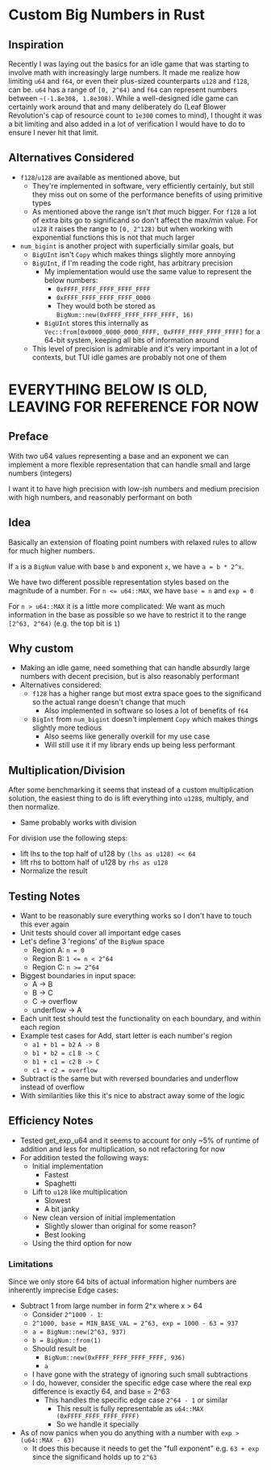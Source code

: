 # Custom Big Numbers in Rust
## Inspiration
Recently I was laying out the basics for an idle game that was starting to involve math with increasingly large numbers. 
It made me realize how limiting `u64` and `f64`, or even their plus-sized counterparts `u128` and `f128`, can be. `u64` 
has a range of `[0, 2^64)` and `f64` can represent numbers between `~(-1.8e308, 1.8e308)`. While a well-designed idle 
game can certainly work around that and many deliberately do (Leaf Blower Revolution's cap of resource count to `1e300` 
comes to mind), I thought it was a bit limiting and also added in a lot of verification I would have to do to ensure I
never hit that limit. 

## Alternatives Considered
- `f128`/`u128` are available as mentioned above, but
    - They're implemented in software, very efficiently certainly, but still they miss out on some of the performance
    benefits of using primitive types
    - As mentioned above the range isn't *that* much bigger. For `f128` a lot of extra bits go to significand so don't 
    affect the max/min value. For `u128` it raises the range to `[0, 2^128)` but when working with exponential functions
    this is not that much larger
- `num_bigint` is another project with superficially similar goals, but
    - `BigUInt` isn't `Copy` which makes things slightly more annoying
    - `BigUInt`, if I'm reading the code right, has arbitrary precision
        - My implementation would use the same value to represent the below numbers:
            - `0xFFFF_FFFF_FFFF_FFFF_FFFF`
            - `0xFFFF_FFFF_FFFF_FFFF_0000`
            - They would both be stored as `BigNum::new(0xFFFF_FFFF_FFFF_FFFF, 16)`
        - `BigUInt` stores this internally as `Vec::from[0x0000_0000_0000_FFFF, 0xFFFF_FFFF_FFFF_FFFF]` for a 64-bit 
        system, keeping all bits of information around
    - This level of precision is admirable and it's very important in a lot of contexts, but TUI idle games are probably
    not one of them




# EVERYTHING BELOW IS OLD, LEAVING FOR REFERENCE FOR NOW

## Preface
With two u64 values representing a base and an exponent we can implement a more flexible representation that can handle small and large numbers (integers)

I want it to have high precision with low-ish numbers and medium precision with high numbers, and reasonably performant on both

## Idea
Basically an extension of floating point numbers with relaxed rules to allow for much higher numbers.

If `a` is a `BigNum` value with base `b` and exponent `x`, we have `a = b * 2^x`. 

We have two different possible representation styles based on the magnitude of a number. 
For `n <= u64::MAX`, we have `base = n` and `exp = 0`

For `n > u64::MAX` it is a little more complicated:
We want as much information in the base as possible so we have to restrict it to the range `[2^63, 2^64)` (e.g. the top bit is `1`)

## Why custom
- Making an idle game, need something that can handle absurdly large numbers with decent precision, but is also reasonably performant
- Alternatives considered:
    - `f128` has a higher range but most extra space goes to the significand so the actual range doesn't change that much
        - Also implemented in software so loses a lot of benefits of `f64`
    - `BigInt` from `num_bigint` doesn't implement `Copy` which makes things slightly more tedious
        - Also seems like generally overkill for my use case
        - Will still use it if my library ends up being less performant 
        
## Multiplication/Division
After some benchmarking it seems that instead of a custom multiplication solution, the easiest thing to do is lift everything into `u128`s, multiply, and then normalize.
- Same probably works with division

For division use the following steps:
- lift lhs to the top half of u128 by `(lhs as u128) << 64`
- lift rhs to bottom half of u128 by `rhs as u128`
- Normalize the result 

## Testing Notes
- Want to be reasonably sure everything works so I don't have to touch this ever again
- Unit tests should cover all important edge cases
- Let's define 3 'regions' of the `BigNum` space
    - Region A: `n = 0`
    - Region B: `1 <= n < 2^64`
    - Region C: `n >= 2^64`
- Biggest boundaries in input space:
    - A -> B
    - B -> C
    - C -> overflow
    - underflow -> A
- Each unit test should test the functionality on each boundary, and within each region
- Example test cases for Add, start letter is each number's region
    - `a1 + b1 = b2` `A -> B`
    - `b1 + b2 = c1` `B -> C`
    - `b1 + c1 = c2` `B -> C`
    - `c1 + c2 = overflow`
- Subtract is the same but with reversed boundaries and underflow instead of overflow
- With similarities like this it's nice to abstract away some of the logic

## Efficiency Notes
- Tested get_exp_u64 and it seems to account for only ~5% of runtime of addition and less for multiplication, so not refactoring for now
- For addition tested the following ways:
    - Initial implementation
        - Fastest
        - Spaghetti
    - Lift to `u128` like multiplication
        - Slowest
        - A bit janky
    - New clean version of initial implementation
        - Slightly slower than original for some reason? 
        - Best looking
    - Using the third option for now

### Limitations
Since we only store 64 bits of actual information higher numbers are inherently imprecise
Edge cases:
- Subtract 1 from large number in form 2^x where x > 64
    - Consider `2^1000 - 1`:
    - `2^1000, base = MIN_BASE_VAL = 2^63, exp = 1000 - 63 = 937`
    - `a = BigNum::new(2^63, 937)`
    - `b = BigNum::from(1)`
    - Should result be
        - `BigNum::new(0xFFFF_FFFF_FFFF_FFFF, 936)`
        - `a`
    - I have gone with the strategy of ignoring such small subtractions
    - I do, however, consider the specific edge case where the real exp difference is exactly 64, and base = 2^63
        - This handles the specific edge case `2^64 - 1` or similar
            - This result is fully representable as `u64::MAX (0xFFFF_FFFF_FFFF_FFFF)`
            - So we handle it specially
- As of now panics when you do anything with a number with `exp > (u64::MAX - 63)`
    - It does this because it needs to get the "full exponent" e.g. `63 + exp` since the significand holds up to `2^63`


